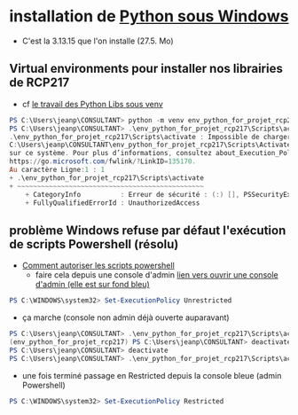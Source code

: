 # installation de [Python sous Windows](https://www.python.org/downloads/)
* C'est la 3.13.15 que l'on installe (27.5. Mo)
## Virtual environments pour installer nos librairies de RCP217
* cf [le travail des Python Libs sous venv](./PYTHONLIBS.md) 
```powershell
PS C:\Users\jeanp\CONSULTANT> python -m venv env_python_for_projet_rcp217
PS C:\Users\jeanp\CONSULTANT> .\env_python_for_projet_rcp217\Scripts\activate
.\env_python_for_projet_rcp217\Scripts\activate : Impossible de charger le fichier
C:\Users\jeanp\CONSULTANT\env_python_for_projet_rcp217\Scripts\Activate.ps1, car l’exécution de scripts est désactivée
sur ce système. Pour plus d’informations, consultez about_Execution_Policies à l’adresse
https://go.microsoft.com/fwlink/?LinkID=135170.
Au caractère Ligne:1 : 1
+ .\env_python_for_projet_rcp217\Scripts\activate
+ ~~~~~~~~~~~~~~~~~~~~~~~~~~~~~~~~~~~~~~~~~~~~~~~
    + CategoryInfo          : Erreur de sécurité : (:) [], PSSecurityException
    + FullyQualifiedErrorId : UnauthorizedAccess
```
## problème Windows refuse par défaut l'exécution de scripts Powershell (résolu)
* [Comment autoriser les scripts powershell](https://casits.artsandsciences.fsu.edu/how-run-powershell-scripts-windows-11)
  * faire cela depuis une console d'admin [lien vers ouvrir une console d'admin (elle est sur fond bleu)](https://learn.microsoft.com/en-us/answers/questions/1338912/how-to-run-powershell-as-administrator)
```powershell
PS C:\WINDOWS\system32> Set-ExecutionPolicy Unrestricted                                                                                                                                                                                        Modification de la stratégie d'exécution                                                                                La stratégie d’exécution permet de vous prémunir contre les scripts que vous jugez non fiables. En modifiant la         stratégie d’exécution, vous vous exposez aux risques de sécurité décrits dans la rubrique d’aide                        about_Execution_Policies à l'’adresse https://go.microsoft.com/fwlink/?LinkID=135170. Voulez-vous modifier la stratégie  d’'exécution ?                                                                                                           [O] Oui  [T] Oui pour tout  [N] Non  [U] Non pour tout  [S] Suspendre  [?] Aide (la valeur par défaut est « N ») : O 
``` 
* ça marche (console non admin déjà ouverte auparavant)
```powershell
PS C:\Users\jeanp\CONSULTANT> .\env_python_for_projet_rcp217\Scripts\activate
(env_python_for_projet_rcp217) PS C:\Users\jeanp\CONSULTANT> deactivate
PS C:\Users\jeanp\CONSULTANT> deactivate
PS C:\Users\jeanp\CONSULTANT> .\env_python_for_projet_rcp217\Scripts\activate
```
* une fois terminé passage en Restricted depuis la console bleue (admin Powershell)
```powershell
PS C:\WINDOWS\system32> Set-ExecutionPolicy Restricted                                                                                                                                                                                          Modification de la stratégie d'exécution                                                                                La stratégie d’exécution permet de vous prémunir contre les scripts que vous jugez non fiables. En modifiant la         stratégie d’exécution, vous vous exposez aux risques de sécurité décrits dans la rubrique d’aide                        about_Execution_Policies à l’adresse https://go.microsoft.com/fwlink/?LinkID=135170. Voulez-vous modifier la stratégie  d’exécution ?                                                                                                           [O] Oui  [T] Oui pour tout  [N] Non  [U] Non pour tout  [S] Suspendre  [?] Aide (la valeur par défaut est « N ») : O  
```
